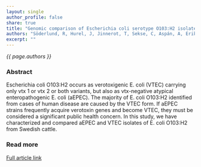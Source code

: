 ```yaml
---
layout: single
author_profile: false
share: true
title: "Genomic comparison of Escherichia coli serotype O103:H2 isolates with and without verotoxin genes: implications for risk assessment of strains commonly found in ruminant reservoirs"
authors: "Söderlund, R, Hurel, J, Jinnerot, T, Sekse, C, Aspán, A, Eriksson, E, & Bongcam-Rudloff E"
excerpt: ""
---
```


*{{ page.authors }}*

### Abstract

Escherichia coli O103:H2 occurs as verotoxigenic E. coli (VTEC) carrying only
vtx 1 or vtx 2 or both variants, but also as vtx-negative atypical
enteropathogenic E. coli (aEPEC). The majority of E. coli O103:H2 identified
from cases of human disease are caused by the VTEC form. If aEPEC strains
frequently acquire verotoxin genes and become VTEC, they must be considered a
significant public health concern. In this study, we have characterized and
compared aEPEC and VTEC isolates of E. coli O103:H2 from Swedish cattle.

### Read more

[Full article link](http://www.tandfonline.com/doi/full/10.3402/iee.v6.30246)
